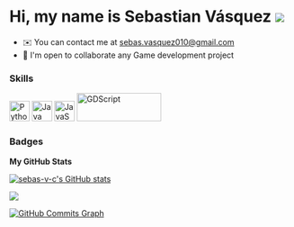 Hi, my name is Sebastian Vásquez ![](https://user-images.githubusercontent.com/18350557/176309783-0785949b-9127-417c-8b55-ab5a4333674e.gif)
=======================================================================================================================================
* ✉️  You can contact me at [sebas.vasquez010@gmail.com](mailto:sebas.vasquez010@gmail.com)
* 🤝  I'm open to collaborate any Game development project

### Skills


<p align="left">
<a href="https://www.python.org/" target="_blank" rel="noreferrer"><img src="https://raw.githubusercontent.com/danielcranney/readme-generator/main/public/icons/skills/python-colored.svg" width="36" height="36" alt="Python" title="Python"/></a>
<a href="https://www.oracle.com/java/" target="_blank" rel="noreferrer"><img src="https://raw.githubusercontent.com/danielcranney/readme-generator/main/public/icons/skills/java-colored.svg" width="36" height="36" alt="Java" title="Java"/></a>
<a href="https://developer.mozilla.org/en-US/docs/Web/JavaScript" target="_blank" rel="noreferrer"><img src="https://raw.githubusercontent.com/danielcranney/readme-generator/main/public/icons/skills/javascript-colored.svg" width="36" height="36" alt="JavaScript" title="JavaScript"/></a>
<a href="https://godotengine.org/" targer="_blank" rel="noreferrer"><img src="https://godotengine.org/themes/godotengine/assets/press/logo_large_color_dark.svg" width="150" height="50" alt="GDScript" title="GDScript"/></a>
</p>

### Badges

<b>My GitHub Stats</b>

<a href="http://www.github.com/sebas-v-c"><img src="https://github-readme-stats.vercel.app/api?username=sebas-v-c&show_icons=true&hide=&count_private=true&title_color=0891b2&text_color=ffffff&icon_color=0891b2&bg_color=1c1917&hide_border=true&show_icons=true" alt="sebas-v-c's GitHub stats" /></a>

<a href="http://www.github.com/sebas-v-c"><img src="https://github-readme-streak-stats.herokuapp.com/?user=sebas-v-c&stroke=ffffff&background=1c1917&ring=0891b2&fire=0891b2&currStreakNum=ffffff&currStreakLabel=0891b2&sideNums=ffffff&sideLabels=ffffff&dates=ffffff&hide_border=true" /></a>

<a href="http://www.github.com/sebas-v-c"><img src="https://activity-graph.herokuapp.com/graph?username=sebas-v-c&bg_color=1c1917&color=ffffff&line=0891b2&point=ffffff&area_color=1c1917&area=true&hide_border=true&custom_title=GitHub%20Commits%20Graph" alt="GitHub Commits Graph" /></a>
